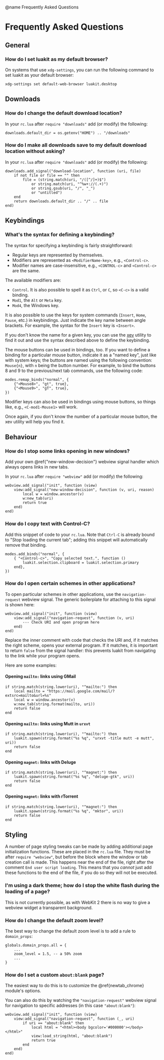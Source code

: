 @name Frequently Asked Questions
# Frequently Asked Questions

## General

### How do I set luakit as my default browser?

On systems that use `xdg-settings`, you can run the following command to set
luakit as your default browser:

    xdg-settings set default-web-browser luakit.desktop

## Downloads

### How do I change the default download location?

In your `rc.lua` after `require "downloads"` add (or modify) the following:

    downloads.default_dir = os.getenv("HOME") .. "/downloads"

### How do I make all downloads save to my default download location without asking?

In your `rc.lua` after `require "downloads"` add (or modify) the following:

    downloads.add_signal("download-location", function (uri, file)
        if not file or file == "" then
            file = (string.match(uri, "/([^/]+)$")
                or string.match(uri, "^%w+://(.+)")
                or string.gsub(uri, "/", "_")
                or "untitled")
        end
        return downloads.default_dir .. "/" .. file
    end)

## Keybindings

### What's the syntax for defining a keybinding?

The syntax for specifying a keybinding is fairly straightforward:

  * Regular keys are represented by themselves.
  * Modifiers are represented as `<ModifierName-key>`, e.g., `<Control-c>`.
  * Modifier names are case-insensitive, e.g., `<CONTROL-c>` and `<Control-c>`
    are the same.

The available modifiers are:

  * `Control`. It is also possible to spell it as `Ctrl`, or `C`, so `<C-c>` is
    a valid binding.
  * `Mod1`, the `Alt` or `Meta` key.
  * `Mod4`, the Windows key.

It is also possible to use the keys for system commands (`Insert`, `Home`,
`Pause`, etc.) in keybindings. Just indicate the key name between angle
brackets. For example, the syntax for the `Insert` key is `<Insert>`.

If you don't know the name for a given key, you can use the
[xev](https://linux.die.net/man/1/xev) utility to find it out and use the
syntax described above to define the keybinding.

The mouse buttons can be used in bindings, too. If you want to define a binding
for a particular mouse button, indicate it as a "named key", just like with
system keys; the buttons are named using the following convention: `Mouse{n}`,
with `n` being the button number. For example, to bind the buttons 8 and 9 to
the previous/next tab commands, use the following code:

    modes.remap_binds("normal", {
        {"<Mouse8>", "gt", true},
        {"<Mouse9>", "gT", true},
    })

Modifier keys can also be used in bindings using mouse buttons, so things like,
e.g., `<C-mod1-Mouse1>` will work.

Once again, if you don't know the number of a particular mouse button, the xev
utility will help you find it.

## Behaviour

### How do I stop some links opening in new windows?

Add your own @ref{"new-window-decision"} webview signal handler which always opens
links in new tabs.

In your `rc.lua` after `require "webview"` add (or modify) the following:

    webview.add_signal("init", function (view)
        view:add_signal("new-window-decision", function (v, uri, reason)
            local w = window.ancestor(v)
            w:new_tab(uri)
            return true
        end)
    end)

### How do I copy text with Control-C?

Add this snippet of code to your `rc.lua`.
Note that `Ctrl-C` is already bound to "Stop loading the current tab";
adding this snippet will automatically remove that binding.

    modes.add_binds("normal", {
        { "<Control-c>", "Copy selected text.", function ()
            luakit.selection.clipboard = luakit.selection.primary
        end},
    })

### How do I open certain schemes in other applications?

To open particular schemes in other applications, use the
`navigation-request` webview signal. The generic boilerplate for
attaching to this signal is shown here:

    webview.add_signal("init", function (view)
        view:add_signal("navigation-request", function (v, uri)
            --- Check URI and open program here
        end)
    end)

Replace the inner comment with code that checks the URI and, if it
matches the right scheme, opens your external program. If it matches, it
is important to return `false` from the signal handler: this prevents
luakit from navigating to the link while your program opens.

Here are some examples:

#### Opening `mailto:` links using GMail

    if string.match(string.lower(uri), "^mailto:") then
        local mailto = "https://mail.google.com/mail/?extsrc=mailto&url=%s"
        local w = window.ancestor(v)
        w:new_tab(string.format(mailto, uri))
        return false
    end

#### Opening `mailto:` links using Mutt in `urxvt`

    if string.match(string.lower(uri), "^mailto:") then
        luakit.spawn(string.format("%s %q", "urxvt -title mutt -e mutt", uri))
        return false
    end

#### Opening `magnet:` links with Deluge

    if string.match(string.lower(uri), "^magnet:") then
        luakit.spawn(string.format("%s %q", "deluge-gtk", uri))
        return false
    end

#### Opening `magnet:` links with rTorrent

    if string.match(string.lower(uri), "^magnet:") then
        luakit.spawn(string.format("%s %q", "mktor", uri))
        return false
    end

## Styling

A number of page styling tweaks can be made by adding additional page initialization functions. These are placed in the `rc.lua` file. They must be after `require "webview"`, but before the block where the window or tab creation call is made. This happens near the end of the file, right after the comment `End user script loading`. This means that you *cannot* just add these functions to the end of the file, if you do so they will not be executed.

### I'm using a dark theme; how do I stop the white flash during the loading of a page?

This is not currently possible, as with WebKit 2 there is no way to give a webview widget a transparent background.

### How do I change the default zoom level?

The best way to change the default zoom level is to add a rule to `domain_props`:

    globals.domain_props.all = {
        ...
        zoom_level = 1.5, -- a 50% zoom
        ...
    }

### How do I set a custom `about:blank` page?

The easiest way to do this is to customize the @ref{newtab_chrome} module's options.

You can also do this by watching the `"navigation-request"` webview signal
for navigation to specific addresses (in this case `"about:blank"`):

    webview.add_signal("init", function (view)
        view:add_signal("navigation-request", function (_, uri)
            if uri == "about:blank" then
                local html = "<html><body bgcolor='#000000'></body></html>"
                view:load_string(html, "about:blank")
                return true
            end
        end)
    end)

<!-- vim: et:sw=4:ts=8:sts=4:tw=79 -->
